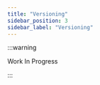 ```yaml
---
title: "Versioning"
sidebar_position: 3
sidebar_label: "Versioning"
---
```


:::warning

Work In Progress

:::